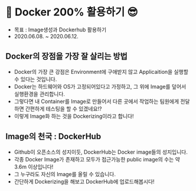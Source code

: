 # 🚢 Docker 200% 활용하기 😎
- 목표 : Image생성과 Dockerhub 활용하기
- 2020.06.08. ~ 2020.06.12.

## Docker의 장점을 가장 잘 살리는 방법
- Docker의 가장 큰 강점은 Environment에 구애받지 않고 Applicaition을 실행할 수 있다는 것입니다.
- Docker는 하드웨어와 OS가 고정되어있다고 가정하고, 그 위에 Image를 덮어서 실행환경을 관리합니다.
- 그렇다면 내 Container를 Image로 만들어서 다른 곳에서 작업하는 팀원에게 전달하면 간편하게 테스팅을 할 수 있겠네요!?
- 이렇게 Image화 하는 것을 Dockerizing이라고 합니다!

## Image의 천국 : DockerHub
- Github이 오픈소스의 성지이듯, DockerHub는 Docker image들의 성지입니다.
- 각종 Docker Image가 존재하고 모두가 접근가능한 public image의 수는 약 3.6m 이상입니다!
- 그 누구라도 자신의 Image를 올릴 수 있습니다.
- 간단하게 Dockerizing을 해보고 DockerHub에 업로드해봅시다!


